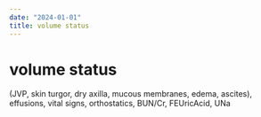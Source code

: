 ```yaml
---
date: "2024-01-01"
title: volume status
---
```


# volume status

(JVP, skin turgor, dry axilla, mucous membranes, edema, ascites), effusions, vital signs, orthostatics, BUN/Cr, FEUricAcid, UNa
